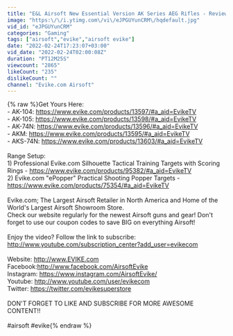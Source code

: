 ```yaml
---
title: "E&L Airsoft New Essential Version AK Series AEG Rifles - Review"
image: "https:\/\/i.ytimg.com\/vi\/eJPGUYunCRM\/hqdefault.jpg"
vid_id: "eJPGUYunCRM"
categories: "Gaming"
tags: ["airsoft","evike","airsoft evike"]
date: "2022-02-24T17:23:07+03:00"
vid_date: "2022-02-24T02:00:08Z"
duration: "PT12M25S"
viewcount: "2865"
likeCount: "235"
dislikeCount: ""
channel: "Evike.com Airsoft"
---
```

{% raw %}Get Yours Here:<br />- AK-104: <a rel="nofollow" target="blank" href="https://www.evike.com/products/13597/#a_aid=EvikeTV">https://www.evike.com/products/13597/#a_aid=EvikeTV</a><br />- AK-105: <a rel="nofollow" target="blank" href="https://www.evike.com/products/13598/#a_aid=EvikeTV">https://www.evike.com/products/13598/#a_aid=EvikeTV</a><br />- AK-74N: <a rel="nofollow" target="blank" href="https://www.evike.com/products/13596/#a_aid=EvikeTV">https://www.evike.com/products/13596/#a_aid=EvikeTV</a><br />- AKM: <a rel="nofollow" target="blank" href="https://www.evike.com/products/13595/#a_aid=EvikeTV">https://www.evike.com/products/13595/#a_aid=EvikeTV</a><br />- AKS-74N: <a rel="nofollow" target="blank" href="https://www.evike.com/products/13603/#a_aid=EvikeTV">https://www.evike.com/products/13603/#a_aid=EvikeTV</a><br /><br />Range Setup:<br />1) Professional Evike.com Silhouette Tactical Training Targets with Scoring Rings - <a rel="nofollow" target="blank" href="https://www.evike.com/products/95382/#a_aid=EvikeTV">https://www.evike.com/products/95382/#a_aid=EvikeTV</a><br />2) Evike.com &quot;ePopper&quot; Practical Shooting Popper Targets - <a rel="nofollow" target="blank" href="https://www.evike.com/products/75354/#a_aid=EvikeTV">https://www.evike.com/products/75354/#a_aid=EvikeTV</a><br /><br />Evike.com; The Largest Airsoft Retailer in North America and Home of the World's Largest Airsoft Showroom Store.<br />Check our website regularly for the newest Airsoft guns and gear!  Don't forget to use our coupon codes to save BIG on everything Airsoft!<br /><br />Enjoy the video? Follow the link to subscribe: <br /><a rel="nofollow" target="blank" href="http://www.youtube.com/subscription_center?add_user=evikecom">http://www.youtube.com/subscription_center?add_user=evikecom</a><br /><br />Website: <a rel="nofollow" target="blank" href="http://www.EVIKE.com">http://www.EVIKE.com</a><br />Facebook:<a rel="nofollow" target="blank" href="http://www.facebook.com/AirsoftEvike">http://www.facebook.com/AirsoftEvike</a><br />Instagram: <a rel="nofollow" target="blank" href="https://www.instagram.com/AirsoftEvike/">https://www.instagram.com/AirsoftEvike/</a><br />Youtube: <a rel="nofollow" target="blank" href="http://www.youtube.com/user/evikecom">http://www.youtube.com/user/evikecom</a><br />Twitter: <a rel="nofollow" target="blank" href="https://twitter.com/evikesuperstore">https://twitter.com/evikesuperstore</a><br /><br />DON'T FORGET TO LIKE AND SUBSCRIBE FOR MORE AWESOME CONTENT!!<br /><br />#airsoft #evike{% endraw %}

